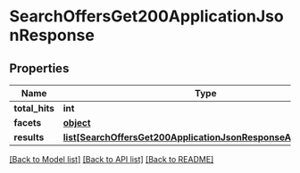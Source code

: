 # SearchOffersGet200ApplicationJsonResponse

## Properties
Name | Type | Description | Notes
------------ | ------------- | ------------- | -------------
**total_hits** | **int** |  | [optional] 
**facets** | [**object**](.md) |  | [optional] 
**results** | [**list[SearchOffersGet200ApplicationJsonResponseAllOf1Results]**](SearchOffersGet200ApplicationJsonResponseAllOf1Results.md) |  | [optional] 

[[Back to Model list]](../README.md#documentation-for-models) [[Back to API list]](../README.md#documentation-for-api-endpoints) [[Back to README]](../README.md)


